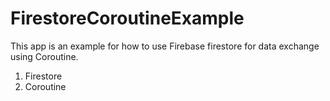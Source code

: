 # FirestoreCoroutineExample
This app is an example for how to use Firebase firestore for data exchange using Coroutine.
1. Firestore
2. Coroutine
